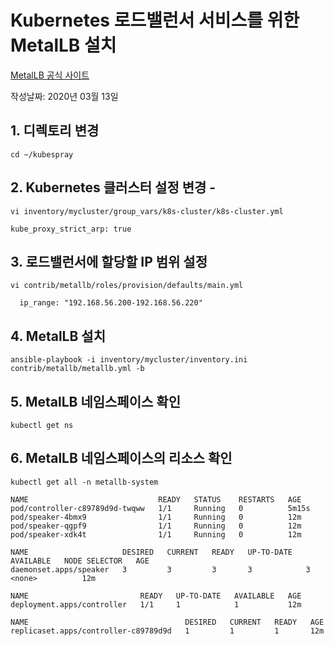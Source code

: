 # Kubernetes 로드밸런서 서비스를 위한 MetalLB 설치
[MetalLB 공식 사이트](https://metallb.universe.tf)

작성날짜: 2020년 03월 13일  

## 1. 디렉토리 변경
```
cd ~/kubespray
```

## 2. Kubernetes 클러스터 설정 변경 - 
```
vi inventory/mycluster/group_vars/k8s-cluster/k8s-cluster.yml

kube_proxy_strict_arp: true
```

## 3. 로드밸런서에 할당할 IP 범위 설정
```
vi contrib/metallb/roles/provision/defaults/main.yml

  ip_range: "192.168.56.200-192.168.56.220"
```

## 4. MetalLB 설치
```
ansible-playbook -i inventory/mycluster/inventory.ini contrib/metallb/metallb.yml -b
```

## 5. MetalLB 네임스페이스 확인
```
kubectl get ns
```

## 6. MetalLB 네임스페이스의 리소스 확인
```
kubectl get all -n metallb-system

NAME                             READY   STATUS    RESTARTS   AGE
pod/controller-c89789d9d-twqww   1/1     Running   0          5m15s
pod/speaker-4bmx9                1/1     Running   0          12m
pod/speaker-qgpf9                1/1     Running   0          12m
pod/speaker-xdk4t                1/1     Running   0          12m

NAME                     DESIRED   CURRENT   READY   UP-TO-DATE   AVAILABLE   NODE SELECTOR   AGE
daemonset.apps/speaker   3         3         3       3            3           <none>          12m

NAME                         READY   UP-TO-DATE   AVAILABLE   AGE
deployment.apps/controller   1/1     1            1           12m

NAME                                   DESIRED   CURRENT   READY   AGE
replicaset.apps/controller-c89789d9d   1         1         1       12m
```
